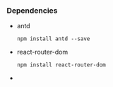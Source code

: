 ### Dependencies

- antd 

  `npm install antd --save`

- react-router-dom

  `npm install react-router-dom`

- ​


